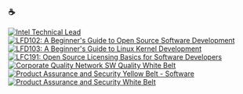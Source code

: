 ### ☕

<!--START_SECTION:badges-->
[![Intel Technical Lead](https://images.credly.com/size/110x110/images/9844c716-1795-4561-9e4a-13bbbfcf2a37/Intel_Technical_Lead_09-2021.png)](http://www.credly.com/badges/44870edf-b81d-4458-b92b-2da3e1816f59 "Intel Technical Lead")
[![LFD102: A Beginner's Guide to Open Source Software Development](https://images.credly.com/size/110x110/images/8d609bdc-7aea-480d-9fc8-78485af20828/LF_logobadge.png)](http://www.credly.com/badges/e69f2e96-f4ad-44fd-8ed9-5d96ea9730ad "LFD102: A Beginner's Guide to Open Source Software Development")
[![LFD103: A Beginner's Guide to Linux Kernel Development](https://images.credly.com/size/110x110/images/43062c7b-bef9-48af-8a69-4c2a47b311ba/LF_logobadge.png)](http://www.credly.com/badges/d3fe93a6-8e0f-47aa-9aee-23f78360c080 "LFD103: A Beginner's Guide to Linux Kernel Development")
[![LFC191: Open Source Licensing Basics for Software Developers](https://images.credly.com/size/110x110/images/4c76f677-fd18-4d7b-aec9-591123bfcc9a/Training_Badges_Master_osbestpractices.png)](http://www.credly.com/badges/cf754c1c-ee45-4ac6-b9b7-d8fa769c7b63 "LFC191: Open Source Licensing Basics for Software Developers")
[![Corporate Quality Network SW Quality White Belt](https://images.credly.com/size/110x110/images/ad0137fc-5446-41b8-9e6e-b6762ef61bb6/Corp_Quality_Ntwk_White_Belt_10-2021.png)](http://www.credly.com/badges/31cfd924-f266-41f6-a142-9347ac96b6c2 "Corporate Quality Network SW Quality White Belt")
[![Product Assurance and Security Yellow Belt - Software](https://images.credly.com/size/110x110/images/dffc58a0-7857-4c6d-829b-0e50694fb86c/yellow-sw-belt.png)](http://www.credly.com/badges/41db4721-7c5e-4bca-9f5f-de5605492d6b "Product Assurance and Security Yellow Belt - Software")
[![Product Assurance and Security White Belt](https://images.credly.com/size/110x110/images/463c9018-6b1d-49a3-b17b-565dfa8b019a/white-belt.png)](http://www.credly.com/badges/669c7974-b03e-43b2-8548-df452f2a6b41 "Product Assurance and Security White Belt")
<!--END_SECTION:badges-->

<!--START_SECTION:gen-->

<!--END_SECTION:gen-->
